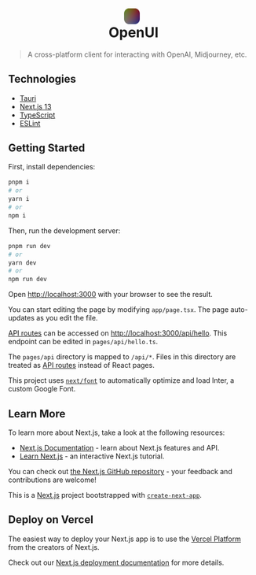 <h1 style="display:flex;flex-direction:column;align-items:center">
  <img src="./public/logo.svg" alt="logo" width="32"/>
  <span>&nbsp;OpenUI</span>
</h1>

> A cross-platform client for interacting with OpenAI, Midjourney, etc.

## Technologies

- [Tauri](https://tauri.app)
- [Next.js 13](https://beta.nextjs.org/docs/getting-started)
- [TypeScript](https://www.typescriptlang.org)
- [ESLint](https://eslint.org)


## Getting Started

First, install dependencies:
```bash
pnpm i
# or
yarn i
# or
npm i
```

Then, run the development server:

```bash
pnpm run dev
# or
yarn dev
# or
npm run dev
```

Open [http://localhost:3000](http://localhost:3000) with your browser to see the result.

You can start editing the page by modifying `app/page.tsx`. The page auto-updates as you edit the file.

[API routes](https://nextjs.org/docs/api-routes/introduction) can be accessed on [http://localhost:3000/api/hello](http://localhost:3000/api/hello). This endpoint can be edited in `pages/api/hello.ts`.

The `pages/api` directory is mapped to `/api/*`. Files in this directory are treated as [API routes](https://nextjs.org/docs/api-routes/introduction) instead of React pages.

This project uses [`next/font`](https://nextjs.org/docs/basic-features/font-optimization) to automatically optimize and load Inter, a custom Google Font.

## Learn More

To learn more about Next.js, take a look at the following resources:

- [Next.js Documentation](https://nextjs.org/docs) - learn about Next.js features and API.
- [Learn Next.js](https://nextjs.org/learn) - an interactive Next.js tutorial.

You can check out [the Next.js GitHub repository](https://github.com/vercel/next.js/) - your feedback and contributions are welcome!

This is a [Next.js](https://nextjs.org/) project bootstrapped with [`create-next-app`](https://github.com/vercel/next.js/tree/canary/packages/create-next-app).

## Deploy on Vercel

The easiest way to deploy your Next.js app is to use the [Vercel Platform](https://vercel.com/new?utm_medium=default-template&filter=next.js&utm_source=create-next-app&utm_campaign=create-next-app-readme) from the creators of Next.js.

Check out our [Next.js deployment documentation](https://nextjs.org/docs/deployment) for more details.
